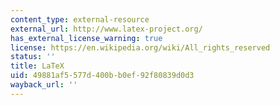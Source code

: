 ```yaml
---
content_type: external-resource
external_url: http://www.latex-project.org/
has_external_license_warning: true
license: https://en.wikipedia.org/wiki/All_rights_reserved
status: ''
title: LaTeX
uid: 49881af5-577d-400b-b0ef-92f80839d0d3
wayback_url: ''
---
```

